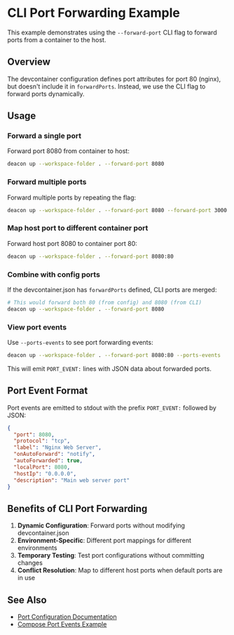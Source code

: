 # CLI Port Forwarding Example

This example demonstrates using the `--forward-port` CLI flag to forward ports from a container to the host.

## Overview

The devcontainer configuration defines port attributes for port 80 (nginx), but doesn't include it in `forwardPorts`. Instead, we use the CLI flag to forward ports dynamically.

## Usage

### Forward a single port

Forward port 8080 from container to host:

```bash
deacon up --workspace-folder . --forward-port 8080
```

### Forward multiple ports

Forward multiple ports by repeating the flag:

```bash
deacon up --workspace-folder . --forward-port 8080 --forward-port 3000
```

### Map host port to different container port

Forward host port 8080 to container port 80:

```bash
deacon up --workspace-folder . --forward-port 8080:80
```

### Combine with config ports

If the devcontainer.json has `forwardPorts` defined, CLI ports are merged:

```bash
# This would forward both 80 (from config) and 8080 (from CLI)
deacon up --workspace-folder . --forward-port 8080
```

### View port events

Use `--ports-events` to see port forwarding events:

```bash
deacon up --workspace-folder . --forward-port 8080:80 --ports-events
```

This will emit `PORT_EVENT:` lines with JSON data about forwarded ports.

## Port Event Format

Port events are emitted to stdout with the prefix `PORT_EVENT:` followed by JSON:

```json
{
  "port": 8080,
  "protocol": "tcp",
  "label": "Nginx Web Server",
  "onAutoForward": "notify",
  "autoForwarded": true,
  "localPort": 8080,
  "hostIp": "0.0.0.0",
  "description": "Main web server port"
}
```

## Benefits of CLI Port Forwarding

1. **Dynamic Configuration**: Forward ports without modifying devcontainer.json
2. **Environment-Specific**: Different port mappings for different environments
3. **Temporary Testing**: Test port configurations without committing changes
4. **Conflict Resolution**: Map to different host ports when default ports are in use

## See Also

- [Port Configuration Documentation](../../../docs/subcommand-specs/*/SPEC.md#http-and-network-handling)
- [Compose Port Events Example](../../compose/port-events/)
